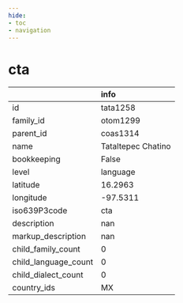 ```yaml
---
hide:
- toc
- navigation
---
```

# cta
|                      | info               |
|:---------------------|:-------------------|
| id                   | tata1258           |
| family_id            | otom1299           |
| parent_id            | coas1314           |
| name                 | Tataltepec Chatino |
| bookkeeping          | False              |
| level                | language           |
| latitude             | 16.2963            |
| longitude            | -97.5311           |
| iso639P3code         | cta                |
| description          | nan                |
| markup_description   | nan                |
| child_family_count   | 0                  |
| child_language_count | 0                  |
| child_dialect_count  | 0                  |
| country_ids          | MX                 |